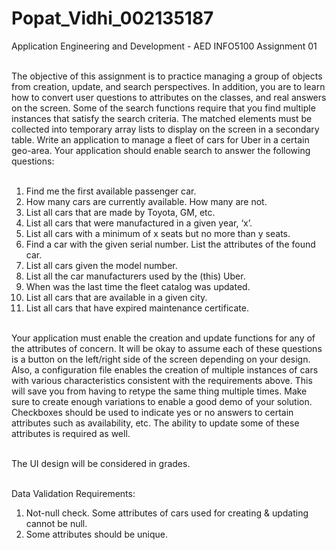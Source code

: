 # Popat_Vidhi_002135187

Application Engineering and Development - AED INFO5100 Assignment 01 <br/> <br/>

The objective of this assignment is to practice managing a group of objects from creation, update, and search perspectives. In addition, you are to learn how to convert user questions to attributes on the classes, and real answers on the screen. Some of the search functions require that you find multiple instances that satisfy the search criteria. The matched elements must be collected into temporary array lists to display on the screen in a secondary table. Write an application to manage a fleet of cars for Uber in a certain geo-area. Your application should enable search to answer the following questions:  <br/>  <br/>

1. Find me the first available passenger car.  <br/>
2. How many cars are currently available. How many are not.  <br/>
3. List all cars that are made by Toyota, GM, etc.  <br/>
4. List all cars that were manufactured in a given year, ‘x’.  <br/>
5. List all cars with a minimum of x seats but no more than y seats.  <br/>
6. Find a car with the given serial number. List the attributes of the found car.  <br/>
7. List all cars given the model number.  <br/>
8. List all the car manufacturers used by the (this) Uber.  <br/>
9. When was the last time the fleet catalog was updated.  <br/>
10. List all cars that are available in a given city.  <br/>
11. List all cars that have expired maintenance certificate.  <br/> <br/>
 

Your application must enable the creation and update functions for any of the attributes of concern. It will be okay to assume each of these questions is a button on the left/right side of the screen depending on your design. Also, a configuration file enables the creation of multiple instances of cars with various characteristics consistent with the requirements above. This will save you from having to retype the same thing multiple times. Make sure to create enough variations to enable a good demo of your solution. Checkboxes should be used to indicate yes or no answers to certain attributes such as availability, etc. The ability to update some of these attributes is required as well.  <br/> <br/>

The UI design will be considered in grades.  <br/> <br/>

Data Validation Requirements:  <br/>

1. Not-null check. Some attributes of cars used for creating & updating cannot be null.  <br/>
2. Some attributes should be unique. <br/>
